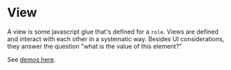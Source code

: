 # View #

A view is some javascript glue that's defined for a `role`. Views are
defined and interact with each other in a systematic way. Besides UI
considerations, they answer the question "what is the value of this
element?"

See [demos here](#).
